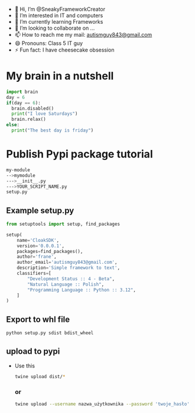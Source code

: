 - 👋 Hi, I’m @SneakyFrameworkCreator
- 👀 I’m interested in IT and computers
- 🌱 I’m currently learning Frameworks
- 💞️ I’m looking to collaborate on ...
- 📫 How to reach me my mail: autismguy843@gmail.com
- 😄 Pronouns: Class 5 IT guy
- ⚡ Fun fact: I have cheesecake obsession
# My brain in a nutshell
```python
import brain
day = 6
if(day == 6):
  brain.disabled()
  print("I love Saturdays")
  brain.relax()
else:
  print("The best day is friday")
```
# Publish Pypi package tutorial
```bash
my-module
-->mymodule
--->__init__.py
--->YOUR_SCRIPT_NAME.py
setup.py
```
## Example setup.py
```python
from setuptools import setup, find_packages

setup(
    name='CloakSDK',
    version='0.0.0.1',
    packages=find_packages(),
    author='frane',
    author_email='autismguy843@gmail.com',
    description='Simple framework to text',
    classifiers=[
        "Development Status :: 4 - Beta",
        "Natural Language :: Polish",
        "Programming Language :: Python :: 3.12",
    ]
)

```
## Export to whl file
```python
python setup.py sdist bdist_wheel
```
## upload to pypi 
- Use this
  ```bash
  twine upload dist/*
  ```
  ### or
  ```bash
  twine upload --username nazwa_użytkownika --password 'twoje_hasło' dist/*
  ```
